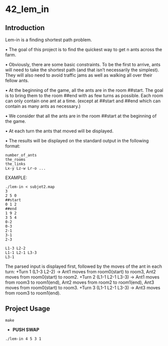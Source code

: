 # 42_lem_in

## Introduction
Lem-in is a finding shortest path problem.

• The goal of this project is to find the quickest way to get n ants across the farm.

• Obviously, there are some basic constraints. To be the first to arrive, ants will need
to take the shortest path (and that isn’t necessarily the simplest). They will also
need to avoid traffic jams as well as walking all over their fellow ants.

• At the beginning of the game, all the ants are in the room ##start. The goal is
to bring them to the room ##end with as few turns as possible. Each room can
only contain one ant at a time. (except at ##start and ##end which can contain
as many ants as necessary.)

• We consider that all the ants are in the room ##start at the beginning of the game.

• At each turn the ants that moved will be displayed.

• The results will be displayed on the standard output in the following format:
```
number_of_ants
the_rooms
the_links
Lx-y Lz-w Lr-o ...
```

EXAMPLE: 
```
./lem-in < subjet2.map
3
2 5 0
##start
0 1 2
##end
1 9 2
3 5 4
0-2
0-3
2-1
3-1
2-3

L1-3 L2-2
L1-1 L2-1 L3-3
L3-1 
```
The parsed input is displayed first, followed by the moves of the ant in each turn:
+Turn 1 (L1-3 L2-2) -> Ant1 moves from room0(start) to room3, Ant2 moves from room0(start) to room2.
+Turn 2 (L1-1 L2-1 L3-3) -> Ant1 moves from room3 to room1(end), Ant2 moves from room2 to room1(end), Ant3 moves from room0(start) to room3.
+Turn 3 (L1-1 L2-1 L3-3) -> Ant3 moves from room3 to room1(end).


## Project Usage
```
make
```
+ **PUSH SWAP**
```
./lem-in 4 5 3 1
```
